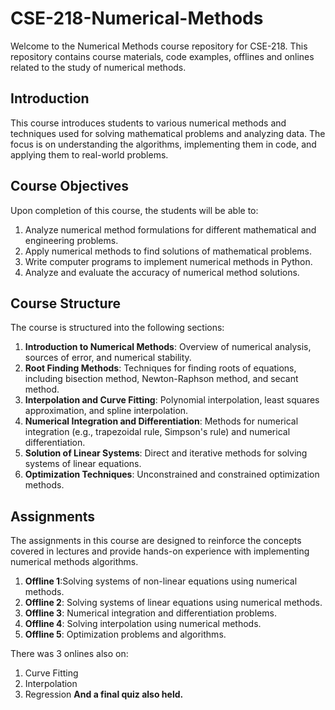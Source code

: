 # CSE-218-Numerical-Methods

Welcome to the Numerical Methods course repository for CSE-218. This repository contains course materials, code examples, offlines and onlines  related to the study of numerical methods.


## Introduction

This course introduces students to various numerical methods and techniques used for solving mathematical problems and analyzing data. The focus is on understanding the algorithms, implementing them in code, and applying them to real-world problems.

## Course Objectives

Upon completion of this course, the students will be able to:

1. Analyze numerical method formulations for different mathematical and engineering problems.
2. Apply numerical methods to find solutions of mathematical problems.
3. Write computer programs to implement numerical methods in Python.
4. Analyze and evaluate the accuracy of numerical method solutions.

## Course Structure

The course is structured into the following sections:

1. **Introduction to Numerical Methods**: Overview of numerical analysis, sources of error, and numerical stability.
2. **Root Finding Methods**: Techniques for finding roots of equations, including bisection method, Newton-Raphson method, and secant method.
3. **Interpolation and Curve Fitting**: Polynomial interpolation, least squares approximation, and spline interpolation.
4. **Numerical Integration and Differentiation**: Methods for numerical integration (e.g., trapezoidal rule, Simpson's rule) and numerical differentiation.
5. **Solution of Linear Systems**: Direct and iterative methods for solving systems of linear equations.
6. **Optimization Techniques**: Unconstrained and constrained optimization methods.

## Assignments

The assignments in this course are designed to reinforce the concepts covered in lectures and provide hands-on experience with implementing numerical methods algorithms.

1. **Offline  1**:Solving systems of non-linear equations using numerical methods.
2. **Offline 2**: Solving systems of linear equations using numerical methods.
3. **Offline 3**: Numerical integration and differentiation problems.
4. **Offline 4**: Solving interpolation using numerical methods.
5. **Offline 5**: Optimization problems and algorithms.

There was 3 onlines also on:
1. Curve Fitting
2. Interpolation
3. Regression 
**And a final quiz also held.** 
